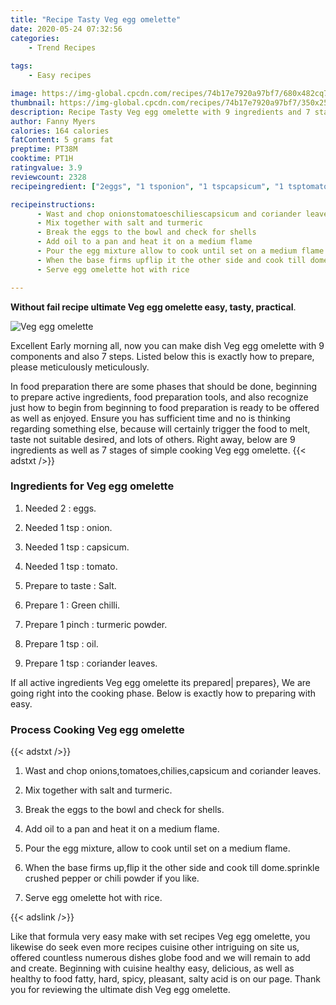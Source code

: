 ```yaml
---
title: "Recipe Tasty Veg egg omelette"
date: 2020-05-24 07:32:56
categories:
    - Trend Recipes
    
tags:
    - Easy recipes

image: https://img-global.cpcdn.com/recipes/74b17e7920a97bf7/680x482cq70/veg-egg-omelette-recipe-main-photo.jpg
thumbnail: https://img-global.cpcdn.com/recipes/74b17e7920a97bf7/350x250cq70/veg-egg-omelette-recipe-main-photo.jpg
description: Recipe Tasty Veg egg omelette with 9 ingredients and 7 stages of easy cooking.
author: Fanny Myers
calories: 164 calories
fatContent: 5 grams fat
preptime: PT38M
cooktime: PT1H
ratingvalue: 3.9
reviewcount: 2328
recipeingredient: ["2eggs", "1 tsponion", "1 tspcapsicum", "1 tsptomato", "to tasteSalt", "1Green chilli", "1 pinchturmeric powder", "1 tspoil", "1 tspcoriander leaves"]

recipeinstructions: 
      - Wast and chop onionstomatoeschiliescapsicum and coriander leaves 
      - Mix together with salt and turmeric 
      - Break the eggs to the bowl and check for shells 
      - Add oil to a pan and heat it on a medium flame 
      - Pour the egg mixture allow to cook until set on a medium flame 
      - When the base firms upflip it the other side and cook till domesprinkle crushed pepper or chili powder if you like 
      - Serve egg omelette hot with rice

---
```




**Without fail recipe ultimate Veg egg omelette easy, tasty, practical**. 


![Veg egg omelette](https://img-global.cpcdn.com/recipes/74b17e7920a97bf7/680x482cq70/veg-egg-omelette-recipe-main-photo.jpg "Veg egg omelette")




Excellent Early morning all, now you can make dish Veg egg omelette with 9 components and also 7 steps. Listed below this is exactly how to prepare, please meticulously meticulously.

In food preparation there are some phases that should be done, beginning to prepare active ingredients, food preparation tools, and also recognize just how to begin from beginning to food preparation is ready to be offered as well as enjoyed. Ensure you has sufficient time and no is thinking regarding something else, because will certainly trigger the food to melt, taste not suitable desired, and lots of others. Right away, below are 9 ingredients as well as 7 stages of simple cooking Veg egg omelette.
{{< adstxt />}}

### Ingredients for Veg egg omelette


1. Needed 2 : eggs.

1. Needed 1 tsp : onion.

1. Needed 1 tsp : capsicum.

1. Needed 1 tsp : tomato.

1. Prepare to taste : Salt.

1. Prepare 1 : Green chilli.

1. Prepare 1 pinch : turmeric powder.

1. Prepare 1 tsp : oil.

1. Prepare 1 tsp : coriander leaves.



If all active ingredients Veg egg omelette its prepared| prepares}, We are going right into the cooking phase. Below is exactly how to preparing with easy.

### Process Cooking Veg egg omelette

{{< adstxt />}}


1. Wast and chop onions,tomatoes,chilies,capsicum and coriander leaves.



1. Mix together with salt and turmeric.



1. Break the eggs to the bowl and check for shells.



1. Add oil to a pan and heat it on a medium flame.



1. Pour the egg mixture, allow to cook until set on a medium flame.



1. When the base firms up,flip it the other side and cook till dome.sprinkle crushed pepper or chili powder if you like.



1. Serve egg omelette hot with rice.





{{< adslink />}}

Like that formula very easy make with set recipes Veg egg omelette, you likewise do seek even more recipes cuisine other intriguing on site us, offered countless numerous dishes globe food and we will remain to add and create. Beginning with cuisine healthy easy, delicious, as well as healthy to food fatty, hard, spicy, pleasant, salty acid is on our page. Thank you for reviewing the ultimate dish Veg egg omelette.
